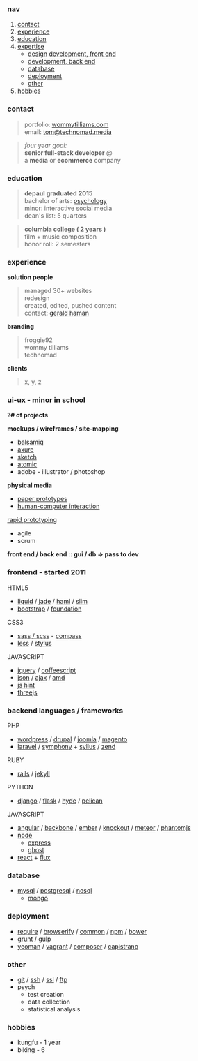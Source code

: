 <!-- 
<a href="../assets/resume-tommyWilliams-headshot.pdf" target="_blank">view in a new tab</a> -  <a href="../assets/resume-tommyWilliams-headshot.pdf" download>download</a>
-->

<h3>nav</h3>
<ol>
  <li><a href="#contact">contact</a></li>
  <li><a href="#experience">experience</a></li>
  <li><a href="#education">education</a></li>
  <li><a href="#expertise">expertise</a>
    <ul>
      <li><a href="#ui-ux">design</a> <a href="#front">development, front end</a></li>
      <li><a href="#back">development, back end</a></li>
      <li><a href="#database">database</a></li>
      <li><a href="#deployment">deployment</a></li>
      <li><a href="#other">other</a></li>
    </ul>
  </li>
  <li><a href="#hobbies">hobbies</a></li>
</ol>

<h3><span id="contact">contact</span></h3>

<blockquote>
  <p>portfolio: <a href="http://wommytilliams.com">wommytilliams.com</a><br />
email:   <a href="&#109;&#097;&#105;&#108;&#116;&#111;:&#116;&#111;&#109;&#064;&#116;&#101;&#099;&#104;&#110;&#111;&#109;&#097;&#100;&#046;&#109;&#101;&#100;&#105;&#097;">&#116;&#111;&#109;&#064;&#116;&#101;&#099;&#104;&#110;&#111;&#109;&#097;&#100;&#046;&#109;&#101;&#100;&#105;&#097;</a></p>
</blockquote>

<!-- phone:   [312 818 9011](tel:312-818-9011)
address:   [1426 W Chestnut #1R Chicago IL 60642](https://www.google.com/maps/place/1426+W+Chestnut+St,+Chicago,+IL+60642/@41.898204,-87.663567,17z/data=!4m2!3m1!1s0x880fd2d37995e65f:0x4a79f787069b8ac) -->

<blockquote>
  <p><em>four year goal:</em><br />
<strong>senior full-stack developer</strong> @ <br />
a <strong>media</strong> or <strong>ecommerce</strong> company</p>
</blockquote>

<h3><span id="education">education</span></h3>
<blockquote>
  <p><strong>depaul graduated 2015</strong><br />
bachelor of arts: <a href="#psych">psychology</a><br />
minor: interactive social media<br />
dean's list: 5 quarters</p>
</blockquote>

<blockquote>
  <p><strong>columbia college ( 2 years )</strong><br />
film + music composition<br />
honor roll: 2 semesters</p>
</blockquote>

<h3><span id="experience">experience</span></h3>

<p><strong>solution people</strong></p>

<blockquote>
  <p>managed 30+ websites<br />
    redesign<br />
    created, edited, pushed content<br />
    contact: <a href="&#109;&#097;&#105;&#108;&#116;&#111;:&#115;&#111;&#108;&#117;&#116;&#105;&#111;&#110;&#109;&#097;&#110;&#064;&#115;&#111;&#108;&#117;&#116;&#105;&#111;&#110;&#112;&#101;&#111;&#112;&#108;&#101;&#046;&#099;&#111;&#109;">gerald haman</a></p>
</blockquote>

<p><strong>branding</strong></p>

<blockquote>
  <p>froggie92<br />
wommy tilliams<br />
technomad</p>
</blockquote>

<p><strong>clients</strong></p>

<blockquote>
  <p>x, y, z</p>
</blockquote>

<h3 id="ui-ux">ui-ux - minor in school</h3>
<p><strong>?# of projects</strong></p>

<p><strong>mockups / wireframes / site-mapping</strong></p>

<ul>
  <li><a href="https://balsamiq.com/">balsamiq</a></li>
  <li><a href="http://www.axure.com/">axure</a></li>
  <li><a href="http://bohemiancoding.com/sketch/">sketch</a></li>
  <li><a href="https://atomic.io/">atomic</a></li>
  <li>adobe - illustrator / photoshop</li>
</ul>

<p><strong>physical media</strong></p>

<ul>
  <li><a href="http://en.wikipedia.org/wiki/Paper_prototyping">paper prototypes</a></li>
  <li><a href="http://en.wikipedia.org/wiki/Human%E2%80%93computer_interaction">human-computer interaction</a></li>
</ul>

<p><a href="http://en.wikipedia.org/wiki/Rapid_prototyping">rapid prototyping</a></p>

<ul>
  <li>agile</li>
  <li>scrum</li>
</ul>

<!-- TODO: butts
google
:: agile
    http://agilemanifesto.org/
    http://www.allaboutagile.com/what-is-agile-10-key-principles/
    http://en.wikipedia.org/wiki/Agile_software_development
    http://agilemethodology.org/ 
-->

<p><strong>front end / back end :: gui / db =&gt; pass to dev</strong></p>

<h3 id="front">frontend - started 2011</h3>
<p>HTML5</p>

<ul>
  <li><a href="http://liquidmarkup.org/">liquid</a> / <a href="http://jade-lang.com/">jade</a> / <a href="http://haml.info/">haml</a> / <a href="http://slim-lang.com/">slim</a></li>
  <li><a href="http://getbootstrap.com/">bootstrap</a> / <a href="http://foundation.zurb.com/">foundation</a></li>
</ul>

<p>CSS3</p>

<ul>
  <li><a href="http://sass-lang.com/">sass / scss</a> - <a href="http://compass-style.org/">compass</a></li>
  <li><a href="http://lesscss.org/">less</a> / <a href="http://learnboost.github.io/stylus/">stylus</a></li>
</ul>

<p>JAVASCRIPT</p>

<ul>
  <li><a href="https://jquery.com/">jquery</a> / <a href="http://coffeescript.org/">coffeescript</a></li>
  <li><a href="http://www.json.org/">json</a> / <a href="http://en.wikipedia.org/wiki/Ajax_%28programming%29">ajax</a> / <a href="http://en.wikipedia.org/wiki/Asynchronous_module_definition">amd</a></li>
  <li><a href="http://jshint.com/">js hint</a></li>
  <li><a href="http://threejs.org/">threejs</a></li>
</ul>

<h3 id="back">backend languages / frameworks</h3>
<p>PHP</p>

<ul>
  <li><a href="https://wordpress.org/">wordpress</a> / <a href="https://www.drupal.org/">drupal</a> / <a href="http://www.joomla.org/">joomla</a> / <a href="http://magento.com/">magento</a></li>
  <li><a href="http://laravel.com/">laravel</a> / <a href="http://symfony.com/">symphony</a> + <a href="http://sylius.org/">sylius</a> / <a href="http://framework.zend.com/">zend</a></li>
</ul>

<p>RUBY</p>

<ul>
  <li><a href="http://rubyonrails.org/">rails</a> / <a href="http://jekyllrb.com/">jekyll</a></li>
</ul>

<p>PYTHON</p>

<ul>
  <li><a href="https://www.djangoproject.com/">django</a> / <a href="http://flask.pocoo.org/">flask</a> / <a href="http://hyde.github.io/">hyde</a> / <a href="http://blog.getpelican.com/">pelican</a></li>
</ul>

<p>JAVASCRIPT</p>

<ul>
  <li><a href="https://angularjs.org/">angular</a> / <a href="http://backbonejs.org/">backbone</a> / <a href="http://emberjs.com/">ember</a> / <a href="http://knockoutjs.com/">knockout</a> / <a href="https://www.meteor.com/">meteor</a> / <a href="http://phantomjs.org/">phantomjs</a></li>
  <li><a href="https://nodejs.org/">node</a>
    <ul>
      <li><a href="http://expressjs.com/">express</a></li>
      <li><a href="https://ghost.org/">ghost</a></li>
    </ul>
  </li>
  <li><a href="https://facebook.github.io/react/">react</a> + <a href="https://facebook.github.io/flux/">flux</a></li>
</ul>

<h3 id="database">database</h3>
<ul>
  <li><a href="http://en.wikipedia.org/wiki/SQL">mysql</a> / <a href="http://www.postgresql.org/about/">postgresql</a> / <a href="http://en.wikipedia.org/wiki/NoSQL">nosql</a>
    <ul>
      <li><a href="https://www.mongodb.org/">mongo</a></li>
    </ul>
  </li>
</ul>

<h3 id="deployment">deployment</h3>

<ul>
  <li><a href="http://requirejs.org/">require</a> / <a href="http://browserify.org/">browserify</a> / <a href="http://www.commonjs.org/">common</a> / <a href="https://www.npmjs.com/">npm</a> / <a href="http://bower.io/">bower</a></li>
  <li><a href="http://gruntjs.com/">grunt</a> / <a href="http://gulpjs.com/">gulp</a></li>
  <li><a href="http://yeoman.io/">yeoman</a> / <a href="https://www.vagrantup.com/">vagrant</a> / <a href="https://getcomposer.org/">composer</a> / <a href="http://capistranorb.com/">capistrano</a></li>
</ul>

<h3 id="other">other</h3>
<ul>
  <li><a href="http://git-scm.com/">git</a> / <a href="http://en.wikipedia.org/wiki/Secure_Shell">ssh</a> / <a href="http://en.wikipedia.org/wiki/Transport_Layer_Security">ssl</a> / <a href="http://en.wikipedia.org/wiki/File_Transfer_Protocol">ftp</a></li>
  <li><span id="psych">psych</span>
    <ul>
      <li>test creation</li>
      <li>data collection</li>
      <li>statistical analysis</li>
    </ul>
  </li>
</ul>

<h3 id="hobbies">hobbies</h3>
<ul>
  <li>kungfu - 1 year</li>
  <li>biking - 6</li>
</ul>
